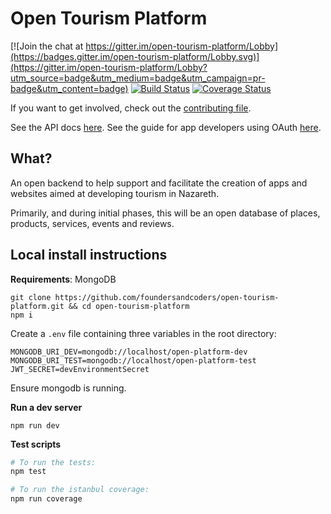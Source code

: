 # Open Tourism Platform

[![Join the chat at https://gitter.im/open-tourism-platform/Lobby](https://badges.gitter.im/open-tourism-platform/Lobby.svg)](https://gitter.im/open-tourism-platform/Lobby?utm_source=badge&utm_medium=badge&utm_campaign=pr-badge&utm_content=badge)
[![Build Status](https://travis-ci.org/foundersandcoders/open-tourism-platform.svg?branch=master)](https://travis-ci.org/foundersandcoders/open-tourism-platform)
[![Coverage Status](https://coveralls.io/repos/github/foundersandcoders/open-tourism-platform/badge.svg?branch=master)](https://coveralls.io/github/foundersandcoders/open-tourism-platform?branch=master)

If you want to get involved, check out the [contributing file](./CONTRIBUTING.md).

See the API docs [here](./docs/api.md).
See the guide for app developers using OAuth [here](./docs/oauth.md).

## What?
An open backend to help support and facilitate the creation of apps and websites aimed at developing tourism in Nazareth.

Primarily, and during initial phases, this will be an open database of places, products, services, events and reviews.

## Local install instructions

**Requirements**: MongoDB

```
git clone https://github.com/foundersandcoders/open-tourism-platform.git && cd open-tourism-platform
npm i
```

Create a `.env` file containing three variables in the root directory:
```
MONGODB_URI_DEV=mongodb://localhost/open-platform-dev
MONGODB_URI_TEST=mongodb://localhost/open-platform-test
JWT_SECRET=devEnvironmentSecret
```

Ensure mongodb is running.

**Run a dev server**

```
npm run dev
```

**Test scripts**

```bash
# To run the tests:
npm test

# To run the istanbul coverage:
npm run coverage
```
